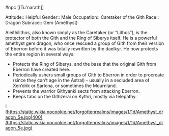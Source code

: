  #npc [[Tu'narath]]

Attitude:: Helpful
Gender:: Male
Occupation:: Caretaker of the Gith
Race:: Dragon
Subrace:: Gem (Amethyst)

Aleithilithos, also known simply as the Caretaker (or “Lithos”), is the protector of both the Gith and the Ring of Siberys itself. He is a powerful amethyst gem dragon, who once rescued a group of Gith from their version of Eberron before it was totally rewritten by the daelkyr. He now protects the entire region in several ways:
- Protects the Ring of Siberys, and the base that the original Gith from Eberron have created here.
- Periodically ushers small groups of Gith to Eberron in order to procreate (since they can’t age in the Astral) - usually in a secluded area of Xen’drik or Sarlona, or sometimes the Mournland.
- Prevents the warrior Githyanki sects from attacking Eberron.
- Keeps tabs on the Githzerai on Kythri, mostly via telepathy.

![https://static.wikia.nocookie.net/forgottenrealms/images/1/1d/Amethyst_dragon_5e.jpg|400](https://static.wikia.nocookie.net/forgottenrealms/images/1/1d/Amethyst_dragon_5e.jpg)
